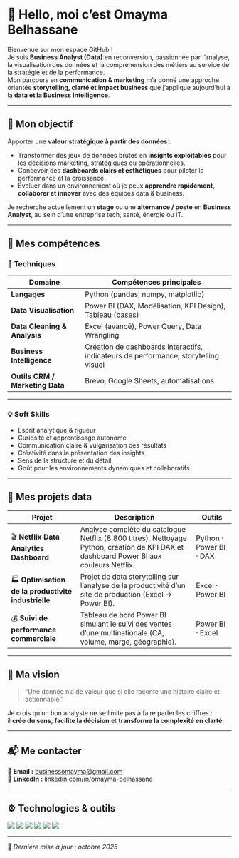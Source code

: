 # 👋 Hello, moi c’est Omayma Belhassane

Bienvenue sur mon espace GitHub !  
Je suis **Business Analyst (Data)** en reconversion, passionnée par l’analyse, la visualisation des données et la compréhension des métiers au service de la stratégie et de la performance.  
Mon parcours en **communication & marketing** m’a donné une approche orientée **storytelling, clarté et impact business** que j’applique aujourd’hui à la **data et la Business Intelligence**.

---

## 🎯 Mon objectif
Apporter une **valeur stratégique à partir des données** :
- Transformer des jeux de données brutes en **insights exploitables** pour les décisions marketing, stratégiques ou opérationnelles.  
- Concevoir des **dashboards clairs et esthétiques** pour piloter la performance et la croissance.  
- Évoluer dans un environnement où je peux **apprendre rapidement, collaborer et innover** avec des équipes data & business.

Je recherche actuellement un **stage** ou une **alternance / poste** en **Business Analyst**, au sein d’une entreprise tech, santé, énergie ou IT.

---

## 🧠 Mes compétences

### 🧮 **Techniques**
| Domaine | Compétences principales |
|----------|-------------------------|
| **Langages** | Python (pandas, numpy, matplotlib) |
| **Data Visualisation** | Power BI (DAX, Modélisation, KPI Design), Tableau (bases) |
| **Data Cleaning & Analysis** | Excel (avancé), Power Query, Data Wrangling |
| **Business Intelligence** | Création de dashboards interactifs, indicateurs de performance, storytelling visuel |
| **Outils CRM / Marketing Data** | Brevo, Google Sheets, automatisations |

---

### 💡 **Soft Skills**
- Esprit analytique & rigueur  
- Curiosité et apprentissage autonome  
- Communication claire & vulgarisation des résultats  
- Créativité dans la présentation des insights  
- Sens de la structure et du détail  
- Goût pour les environnements dynamiques et collaboratifs  

---

## 💼 Mes projets data

| Projet | Description | Outils |
|--------|--------------|--------|
| 🎬 **Netflix Data Analytics Dashboard** | Analyse complète du catalogue Netflix (8 800 titres). Nettoyage Python, création de KPI DAX et dashboard Power BI aux couleurs Netflix. | Python · Power BI · DAX |
| 🏭 **Optimisation de la productivité industrielle** | Projet de data storytelling sur l’analyse de la productivité d’un site de production (Excel → Power BI). | Excel · Power BI |
| 💰 **Suivi de performance commerciale** | Tableau de bord Power BI simulant le suivi des ventes d’une multinationale (CA, volume, marge, géographie). | Power BI · Excel |

---

## 🌟 Ma vision
> “Une donnée n’a de valeur que si elle raconte une histoire claire et actionnable.”

Je crois qu’un bon analyste ne se limite pas à faire parler les chiffres :  
il **crée du sens**, **facilite la décision** et **transforme la complexité en clarté**.

---

## 📬 Me contacter
📧 **Email :** businessomayma@gmail.com  
💼 **LinkedIn :** [linkedin.com/in/omayma-belhassane](https://www.linkedin.com/in/omayma-belhassane-businessanalyst)  

---

## ⚙️ Technologies & outils
<p align="left">
  <img src="https://img.shields.io/badge/Python-3776AB?style=for-the-badge&logo=python&logoColor=white"/>
  <img src="https://img.shields.io/badge/Power%20BI-F2C811?style=for-the-badge&logo=powerbi&logoColor=black"/>
  <img src="https://img.shields.io/badge/Excel-217346?style=for-the-badge&logo=microsoftexcel&logoColor=white"/>
  <img src="https://img.shields.io/badge/SQL-336791?style=for-the-badge&logo=postgresql&logoColor=white"/>
  <img src="https://img.shields.io/badge/DAX-005571?style=for-the-badge&logo=powerbi&logoColor=white"/>
  <img src="https://img.shields.io/badge/Jupyter-F37626?style=for-the-badge&logo=jupyter&logoColor=white"/>
</p>

---

📍 *Dernière mise à jour : octobre 2025*
